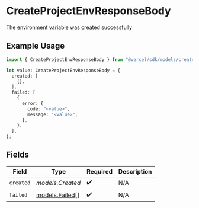 # CreateProjectEnvResponseBody

The environment variable was created successfully

## Example Usage

```typescript
import { CreateProjectEnvResponseBody } from "@vercel/sdk/models/createprojectenvop.js";

let value: CreateProjectEnvResponseBody = {
  created: [
    {},
  ],
  failed: [
    {
      error: {
        code: "<value>",
        message: "<value>",
      },
    },
  ],
};
```

## Fields

| Field                                  | Type                                   | Required                               | Description                            |
| -------------------------------------- | -------------------------------------- | -------------------------------------- | -------------------------------------- |
| `created`                              | *models.Created*                       | :heavy_check_mark:                     | N/A                                    |
| `failed`                               | [models.Failed](../models/failed.md)[] | :heavy_check_mark:                     | N/A                                    |